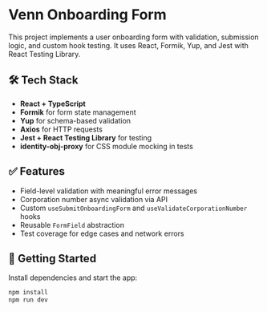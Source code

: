 # Venn Onboarding Form

This project implements a user onboarding form with validation, submission logic, and custom hook testing. It uses React, Formik, Yup, and Jest with React Testing Library.

## 🛠 Tech Stack

- **React + TypeScript**
- **Formik** for form state management
- **Yup** for schema-based validation
- **Axios** for HTTP requests
- **Jest + React Testing Library** for testing
- **identity-obj-proxy** for CSS module mocking in tests

## ✅ Features

- Field-level validation with meaningful error messages
- Corporation number async validation via API
- Custom `useSubmitOnboardingForm` and `useValidateCorporationNumber` hooks
- Reusable `FormField` abstraction
- Test coverage for edge cases and network errors

## 🚀 Getting Started

Install dependencies and start the app:

```bash
npm install
npm run dev
```
